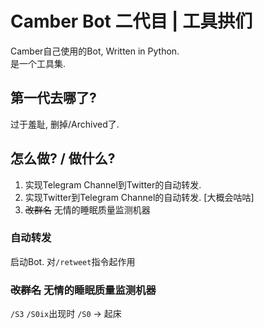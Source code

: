 # Camber Bot 二代目 | 工具拱们
Camber自己使用的Bot, Written in Python.  
是一个工具集. 

## 第一代去哪了?
过于羞耻, 删掉/Archived了.

## 怎么做? / 做什么? 
1. 实现Telegram Channel到Twitter的自动转发.
2. 实现Twitter到Telegram Channel的自动转发. [大概会咕咕]
3. ~~改群名~~ 无情的睡眠质量监测机器

### 自动转发

启动Bot.
对`/retweet`指令起作用

### ~~改群名~~ 无情的睡眠质量监测机器
`/S3` `/S0ix`出现时
`/S0` -> 起床
